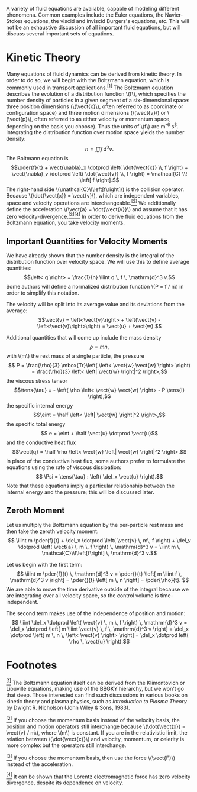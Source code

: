 A variety of fluid equations are available, capable of modeling different phenomena.  Common examples include the Euler equations, the Navier-Stokes equations, the viscid and inviscid Burgers's equations, etc.  This will not be an exhaustive discussion of all important fluid equations, but will discuss several important sets of equations.

# Kinetic Theory #

Many equations of fluid dynamics can be derived from kinetic theory.  In order to do so, we will begin with the Boltzmann equation, which is commonly used in transport applications.<a name="footmark1"></a>[<sup>\[1\]</sup>](#footnote1)  The Boltzmann equation describes the evolution of a distribution function \\\(f\\\), which specifies the number density of particles in a given segment of a six-dimensional space: three position dimensions (\\\(\vect{x}\\\), often referred to as coordinate or configuration space) and three motion dimensions (\\\(\vect{v}\\\) or \\\(\vect{p}\\\), often referred to as either velocity or momentum space, depending on the basis you choose).  Thus the units of \\\(f\\\) are m<sup>-6</sup> s<sup>3</sup>.  Integrating the distribution function over motion space yields the number density:
$$n = \iiint f \, \mathrm{d}^3v.$$
The Boltmann equation is
$$\pder{f}{t} + \vect{\nabla}_x \dotprod \left( \dot{\vect{x}} \\, f \right) + \vect{\nabla}_v \dotprod \left( \dot{\vect{v}} \\, f \right) = \mathcal{C} \\! \left[ f \right].$$
The right-hand side \\\(\mathcal{C}\\!\left[f\right]\\\) is the collision operator.  Because \\\(\dot{\vect{x}} = \vect{v}\\\), which are independent variables, space and velocity operations are interchangeable.<a name="footmark2"></a>[<sup>\[2\]</sup>](#footnote2)  We additionally define the acceleration \\\(\vect{a} = \dot{\vect{v}}\\\) and assume that it has zero velocity-divergence.<a name="footmark3"></a>[<sup>\[3\]</sup>](#footnote3)<a name="footmark4"></a>[<sup>\[4\]</sup>](#footnote4)  In order to derive fluid equations from the Boltzmann equation, you take velocity moments.

## Important Quantities for Velocity Moments ##

We have already shown that the number density is the integral of the distribution function over velocity space.  We will use this to define average quantities:
$$\left< q \right> = \frac{1}{n} \iiint q \, f \, \mathrm{d}^3 v.$$
Some authors will define a normalized distribution function \\\(P = f / n\\\) in order to simplify this notation.

The velocity will be split into its average value and its deviations from the average:
$$\vect{v} = \left<\vect{v}\right> + \left(\vect{v} - \left<\vect{v}\right>\right) = \vect{u} + \vect{w}.$$

Additional quantities that will come up include the mass density
$$ \rho = m n,$$
with \\\(m\\\) the rest mass of a single particle, the pressure
$$ P = \frac{\rho}{3} \mbox{Tr}\left( \left< \vect{w} \vect{w} \right> \right) = \frac{\rho}{3} \left< \left| \vect{w} \right|^2 \right>,$$
the viscous stress tensor
$$\tens{\tau} = - \left( \rho \left< \vect{w} \vect{w} \right> - P \tens{I} \right),$$
the specific internal energy
$$\eint = \half \left< \left| \vect{w} \right|^2 \right>,$$
the specific total energy
$$ e = \eint + \half \vect{u} \dotprod \vect{u}$$
and the conductive heat flux
$$\vect{q} = \half \rho \left< \vect{w} \left| \vect{w} \right|^2 \right>.$$
In place of the conductive heat flux, some authors prefer to formulate the equations using the rate of viscous dissipation:
$$ \Psi = \tens{\tau} : \left( \del_x \vect{u} \right).$$
Note that these equations imply a particular relationship between the internal energy and the pressure; this will be discussed later.

## Zeroth Moment ##

Let us multiply the Boltzmann equation by the per-particle rest mass and then take the zeroth velocity moment:
$$ \iiint m \pder{f}{t} + \del_x \dotprod \left( \vect{v} \, m\, f \right) + \del_v \dotprod \left( \vect{a} \, m \, f \right) \, \mathrm{d}^3 v = \iiint m \, \mathcal{C}\\!\left[f\right] \, \mathrm{d}^3 v.$$

Let us begin with the first term:
$$ \iiint m \pder{f}{t} \, \mathrm{d}^3 v
    = \pder{}{t} \left[ m \iiint f \, \mathrm{d}^3 v \right]
    = \pder{}{t} \left[ m \, n \right]
    = \pder{\rho}{t}. $$
We are able to move the time derivative outside of the integral because we are integrating over all velocity space, so the control volume is time-independent.

The second term makes use of the independence of position and motion:
$$ \iiint \del_x \dotprod \left( \vect{v} \, m \, f \right) \, \mathrm{d}^3 v
    = \del_x \dotprod \left[ m \iiint \vect{v} \, f \, \mathrm{d}^3 v \right]
    = \del_x \dotprod \left[ m \, n \, \left< \vect{v} \right> \right]
    = \del_x \dotprod left( \rho \, \vect{u} \right).$$

# Footnotes #

<a name="footnote1"></a>[<sup>\[1\]</sup>](#footmark1) The Boltzmann equation itself can be derived from the Klimontovich or Liouville equations, making use of the BBGKY hierarchy, but we won't go that deep.  Those interested can find such discussions in various books on kinetic theory and plasma physics, such as _Introduction to Plasma Theory_ by Dwight R. Nicholson (John Wiley & Sons, 1983).

<a name="footnote2"></a>[<sup>\[2\]</sup>](#footmark2) If you choose the momentum basis instead of the velocity basis, the position and motion operators still interchange because \\\(\dot{\vect{x}} = \vect{v} / m\\\), where \\\(m\\\) is constant.  If you are in the relativistic limit, the relation between \\\(\dot{\vect{x}}\\\) and velocity, momentum, or celerity is more complex but the operators still interchange.

<a name="footnote3"></a>[<sup>\[3\]</sup>](#footmark3) If you choose the momentum basis, then use the force \\\(\vect{F}\\\) instead of the acceleration.

<a name="footnote4"></a>[<sup>\[4\]</sup>](#footmark4) It can be shown that the Lorentz electromagnetic force has zero velocity divergence, despite its dependence on velocity.